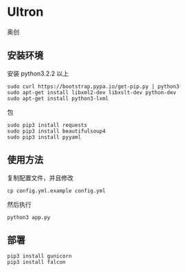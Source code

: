 # UItron
奥创

## 安装环境


安装 python3.2.2 以上

```
sudo curl https://bootstrap.pypa.io/get-pip.py | python3
sudo apt-get install libxml2-dev libxslt-dev python-dev
sudo apt-get install python3-lxml
```

包

```
sudo pip3 install requests
sudo pip3 install beautifulsoup4
sudo pip3 install pyyaml
```

## 使用方法

复制配置文件，并且修改

```
cp config.yml.example config.yml
```

然后执行

```
python3 app.py
```

## 部署

```
pip3 install gunicorn
pip3 install falcon
```